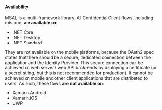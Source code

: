#### Availability

MSAL is a multi-framework library. All Confidential Client flows, including this one, **are available on**:

- .NET Core
- .NET Desktop
- .NET Standard

They are not available on the mobile platforms, because the OAuth2 spec states that there should be a secure, dedicated connection between the application and the Identity Provider. This secure connection can be achieved on web server / web API back-ends by deploying a certificate (or a secret string, but this is not recommended for production). It cannot be achieved on mobile and other client applications that are distributed to users. As such, these flows **are not available on**: 

- Xamarin.Android
- Xamarin.iOS
- UWP
